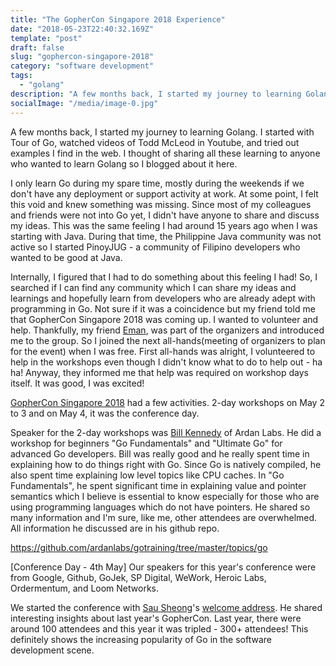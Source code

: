 ```yaml
---
title: "The GopherCon Singapore 2018 Experience"
date: "2018-05-23T22:40:32.169Z"
template: "post"
draft: false
slug: "gophercon-singapore-2018"
category: "software development"
tags:
  - "golang" 
description: "A few months back, I started my journey to learning Golang. I started with Tour of Go, watched videos of Todd McLeod in Youtube, and tried out examples I find in the web. I thought of sharing all these learning to anyone who wanted to learn Golang so I blogged about it here."
socialImage: "/media/image-0.jpg"
---
```


A few months back, I started my journey to learning Golang. I started with Tour of Go, watched videos of Todd McLeod in Youtube, and tried out examples I find in the web. I thought of sharing all these learning to anyone who wanted to learn Golang so I blogged about it here.

I only learn Go during my spare time, mostly during the weekends if we don't have any deployment or support activity at work. At some point, I felt this void and knew something was missing. Since most of my colleagues and friends were not into Go yet, I didn't have anyone to share and discuss my ideas. This was the same feeling I had around 15 years ago when I was starting with Java. During that time, the Philippine Java community was not active so I started PinoyJUG - a community of Filipino developers who wanted to be good at Java.

Internally, I figured that I had to do something about this feeling I had! So, I searched if I can find any community which I can share my ideas and learnings and hopefully learn from developers who are already adept with programming in Go. Not sure if it was a coincidence but my friend told me that GopherCon Singapore 2018 was coming up. I wanted to volunteer and help. Thankfully, my friend [Eman](https://twitter.com/emanpatricio), was part of the organizers and introduced me to the group. So I joined the next all-hands(meeting of organizers to plan for the event) when I was free. First all-hands was alright, I volunteered to help in the workshops even though I didn't know what to do to help out - ha ha! Anyway, they informed me that help was required on workshop days itself. It was good, I was excited!

[GopherCon Singapore 2018](https://2018.gophercon.sg/) had a few activities. 2-day workshops on May 2 to 3 and on May 4, it was the conference day.

Speaker for the 2-day workshops was [Bill Kennedy](https://twitter.com/goinggodotnet) of Ardan Labs. He did a workshop for beginners "Go Fundamentals" and "Ultimate Go" for advanced Go developers. Bill was really good and he really spent time in explaining how to do things right with Go. Since Go is natively compiled, he also spent time explaining low level topics like CPU caches. In "Go Fundamentals", he spent significant time in explaining value and pointer semantics which I believe is essential to know especially for those who are using programming languages which do not have pointers. He shared so many information and I'm sure, like me, other attendees are overwhelmed. All information he discussed are in his github repo.

https://github.com/ardanlabs/gotraining/tree/master/topics/go

[Conference Day - 4th May]
Our speakers for this year's conference were from Google, Github, GoJek, SP Digital, WeWork, Heroic Labs, Ordermentum, and Loom Networks.

We started the conference with [Sau Sheong](https://twitter.com/sausheong)'s [welcome address](https://engineers.sg/video/opening-address-gopherconsg-2018--2602). He shared interesting insights about last year's GopherCon. Last year, there were around 100 attendees and this year it was tripled - 300+ attendees! This definitely shows the increasing popularity of Go in the software development scene. 

